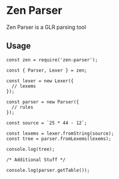 # Zen Parser

Zen Parser is a GLR parsing tool

## Usage

```
const zen = require('zen-parser');

const { Parser, Lexer } = zen;

const lexer = new Lexer({
  // lexems
});

const parser = new Parser({
  // rules
});

const source = `25 * 44 - 12`;

const lexems = lexer.fromString(source);
const tree = parser.fromLexems(lexems);

console.log(tree);

/* Additional Stuff */

console.log(parser.getTable());

```
